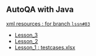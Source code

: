 ## AutoQA with Java

[xml resources : for branch `lssn#03`](https://github.com/Raul-ALab/aqa-kit-java/blob/lssn%2303/src/test/resources)

- [Lesson_3](https://github.com/Raul-ALab/aqa-kit-java/tree/lssn%2303/src/test/java/org/raul/lesson_3)
- [Lesson_2](https://github.com/Raul-ALab/aqa-kit-java/tree/lssn%2302/src/test/java/org/raul/lesson_2)
- [Lesson_1 : testcases.xlsx](./src/test/resources)
